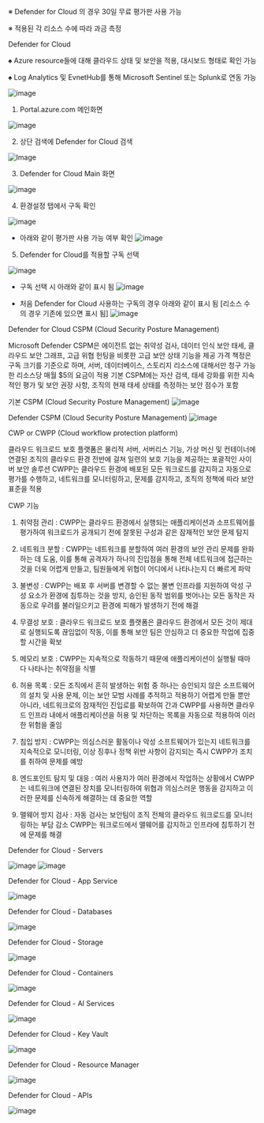※ Defender for Cloud 의 경우 30일 무료 평가판 사용 가능

※ 적용된 각 리소스 수에 따라 과금 측정

Defender for Cloud

♠ Azure resource들에 대해 클라우드 상태 및 보안을 적용, 대시보드 형태로 확인 가능

♠ Log Analytics 및 EvnetHub를 통해 Microsoft Sentinel 또는 Splunk로 연동 가능

![image](https://github.com/user-attachments/assets/6d009c76-66f5-4463-8d94-17ef968d542f)


1. Portal.azure.com 메인화면

![image](https://github.com/user-attachments/assets/f4aa17a1-2864-47d7-b6c1-b68639124b4e)

2. 상단 검색에 Defender for Cloud 검색

![Image](https://github.com/user-attachments/assets/0bece32a-a428-46a9-8f42-a6c6414bfbd1)

3. Defender for Cloud Main 화면

![image](https://github.com/user-attachments/assets/89368204-4c65-468f-befc-9e3b9d4b07a9)

4. 환경설정 탭에서 구독 확인

![image](https://github.com/user-attachments/assets/f1905212-68aa-40e4-a6df-485fdbecd4f0)

* 아래와 같이 평가판 사용 가능 여부 확인
![image](https://github.com/user-attachments/assets/53174303-9de8-42d2-8f4f-9da2168942ac)

5. Defender for Cloud를 적용할 구독 선택

![image](https://github.com/user-attachments/assets/9df8404b-d5c4-4179-81c4-5a791570d558)

* 구독 선택 시 아래와 같이 표시 됨 
![image](https://github.com/user-attachments/assets/ac8c5a29-1dde-4972-ab2a-37f30e8547ae)

* 처음 Defender for Cloud 사용하는 구독의 경우 아래와 같이 표시 됨 [리소스 수의 경우 기존에 있으면 표시 됨]
![image](https://github.com/user-attachments/assets/db591139-70fa-4faf-af06-90065d6751ae)


Defender for Cloud CSPM (Cloud Security Posture Management)

Microsoft Defender CSPM은 에이전트 없는 취약성 검사, 데이터 인식 보안 태세, 클라우드 보안 그래프, 고급 위협 헌팅을 비롯한 고급 보안 상태 기능을 제공
가격 책정은 구독 크기를 기준으로 하며, 서버, 데이터베이스, 스토리지 리소스에 대해서만 청구 가능한 리소스당 매월 $5의 요금이 적용
기본 CSPM에는 자산 검색, 태세 강화를 위한 지속적인 평가 및 보안 권장 사항, 조직의 현재 태세 상태를 측정하는 보안 점수가 포함

기본 CSPM (Cloud Security Posture Management)
![image](https://github.com/user-attachments/assets/35fdffb7-b2bd-437d-9e72-07278c960d97)

Defender CSPM (Cloud Security Posture Management)
![image](https://github.com/user-attachments/assets/14c4bcb0-7500-4d16-aee3-93540893bdcd)


CWP or CWPP (Cloud workflow protection platform)

클라우드 워크로드 보호 플랫폼은 물리적 서버, 서버리스 기능, 가상 머신 및 컨테이너에 연결된 조직의 클라우드 환경 전반에 걸쳐 일련의 보호 기능을 제공하는 포괄적인 사이버 보안 솔루션
CWPP는 클라우드 환경에 배포된 모든 워크로드를 감지하고 자동으로 평가를 수행하고, 네트워크를 모니터링하고, 문제를 감지하고, 조직의 정책에 따라 보안 표준을 적용

CWP 기능
1. 취약점 관리 :  CWPP는 클라우드 환경에서 실행되는 애플리케이션과 소프트웨어를 평가하여 워크로드가 공개되기 전에 잘못된 구성과 같은 잠재적인 보안 문제 탐지

2. 네트워크 분할 : CWPP는 네트워크를 분할하여 여러 환경의 보안 관리 문제를 완화하는 데 도움, 이를 통해 공격자가 하나의 진입점을 통해 전체 네트워크에 접근하는 것을 더욱 어렵게 만들고, 팀원들에게 위협이 어디에서 나타나는지 더 빠르게 파악

3. 불변성 : CWPP는 배포 후 서버를 변경할 수 없는 불변 인프라를 지원하여 악성 구성 요소가 환경에 침투하는 것을 방지, 승인된 동작 범위를 벗어나는 모든 동작은 자동으로 우려를 불러일으키고 환경에 피해가 발생하기 전에 해결

4. 무결성 보호 : 클라우드 워크로드 보호 플랫폼은 클라우드 환경에서 모든 것이 제대로 실행되도록 끊임없이 작동, 이를 통해 보안 팀은 안심하고 더 중요한 작업에 집중할 시간을 확보

5. 메모리 보호 : CWPP는 지속적으로 작동하기 때문에 애플리케이션이 실행될 때마다 나타나는 취약점을 식별

6. 허용 목록 : 모든 조직에서 흔히 발생하는 위험 중 하나는 승인되지 않은 소프트웨어의 설치 및 사용 문제, 이는 보안 모범 사례를 추적하고 적용하기 어렵게 만들 뿐만 아니라, 네트워크로의 잠재적인 진입로를 확보하여 간과
CWPP를 사용하면 클라우드 인프라 내에서 애플리케이션을 허용 및 차단하는 목록을 자동으로 적용하여 이러한 위험을 줄임

7. 침입 방지 : CWPP는 의심스러운 활동이나 악성 소프트웨어가 있는지 네트워크를 지속적으로 모니터링, 이상 징후나 정책 위반 사항이 감지되는 즉시 CWPP가 조치를 취하여 문제를 예방

8. 엔드포인트 탐지 및 대응 : 여러 사용자가 여러 환경에서 작업하는 상황에서 CWPP는 네트워크에 연결된 장치를 모니터링하여 위협과 의심스러운 행동을 감지하고 이러한 문제를 신속하게 해결하는 데 중요한 역할

9. 맬웨어 방지 검사 : 자동 검사는 보안팀이 조직 전체의 클라우드 워크로드를 모니터링하는 부담 감소 CWPP는 워크로드에서 맬웨어를 감지하고 인프라에 침투하기 전에 문제를 해결

Defender for Cloud - Servers

![image](https://github.com/user-attachments/assets/87c3262b-db8a-492a-aa86-0e318db115e1)
![image](https://github.com/user-attachments/assets/0137030f-91a7-4565-80f2-cb007ef5790a)

Defender for Cloud - App Service

![image](https://github.com/user-attachments/assets/ffb924e2-2d06-47e7-aea8-c1c4b95fb504)

Defender for Cloud - Databases

![image](https://github.com/user-attachments/assets/295a9aef-de81-4efe-9da4-8902cca4bf8a)

Defender for Cloud - Storage 

![image](https://github.com/user-attachments/assets/f3aff99a-979a-46f6-922c-340a7e07f180)

Defender for Cloud - Containers

![image](https://github.com/user-attachments/assets/a3eaddde-707d-4a3b-bff4-05ea66082d38)

Defender for Cloud - AI Services

![image](https://github.com/user-attachments/assets/1a6b6d55-cc15-43d0-9946-ae8a7aee4ebe)

Defender for Cloud - Key Vault

![image](https://github.com/user-attachments/assets/bdfa5898-3de7-471a-b9de-be1b49b0b82a)

Defender for Cloud - Resource Manager

![image](https://github.com/user-attachments/assets/7b926a23-d661-41a6-bfb0-598e0b872a58)

Defender for Cloud - APIs

![image](https://github.com/user-attachments/assets/59ce70b1-adad-4f80-8433-8fecf05ed9ed)

